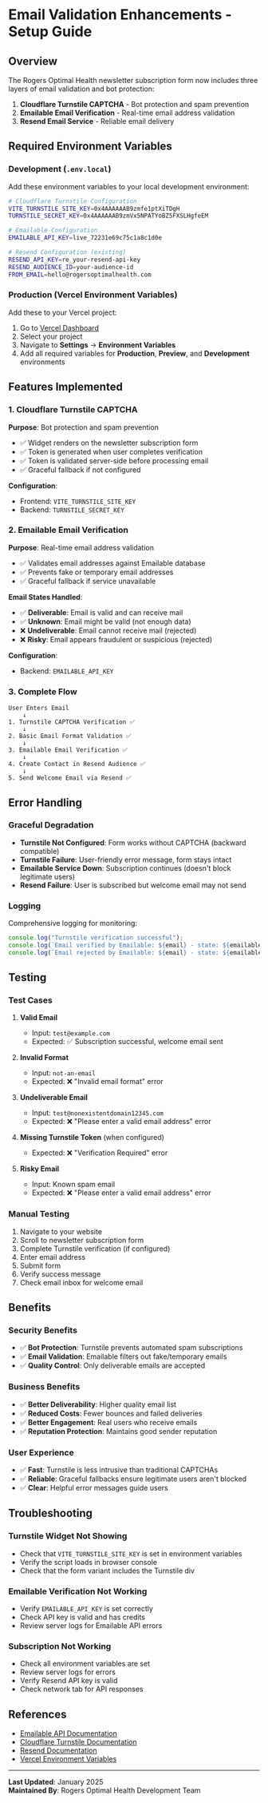 # Email Validation Enhancements - Setup Guide

## Overview

The Rogers Optimal Health newsletter subscription form now includes three layers of email validation and bot protection:

1. **Cloudflare Turnstile CAPTCHA** - Bot protection and spam prevention
2. **Emailable Email Verification** - Real-time email address validation
3. **Resend Email Service** - Reliable email delivery

## Required Environment Variables

### Development (`.env.local`)

Add these environment variables to your local development environment:

```bash
# Cloudflare Turnstile Configuration
VITE_TURNSTILE_SITE_KEY=0x4AAAAAAB9zmfe1ptXiTDgH
TURNSTILE_SECRET_KEY=0x4AAAAAAB9zmVx5NPATYoBZ5FXSLHgfeEM

# Emailable Configuration
EMAILABLE_API_KEY=live_72231e69c75c1a8c1d0e

# Resend Configuration (existing)
RESEND_API_KEY=re_your-resend-api-key
RESEND_AUDIENCE_ID=your-audience-id
FROM_EMAIL=hello@rogersoptimalhealth.com
```

### Production (Vercel Environment Variables)

Add these to your Vercel project:

1. Go to [Vercel Dashboard](https://vercel.com)
2. Select your project
3. Navigate to **Settings** → **Environment Variables**
4. Add all required variables for **Production**, **Preview**, and **Development** environments

## Features Implemented

### 1. Cloudflare Turnstile CAPTCHA

**Purpose**: Bot protection and spam prevention

- ✅ Widget renders on the newsletter subscription form
- ✅ Token is generated when user completes verification
- ✅ Token is validated server-side before processing email
- ✅ Graceful fallback if not configured

**Configuration**:
- Frontend: `VITE_TURNSTILE_SITE_KEY`
- Backend: `TURNSTILE_SECRET_KEY`

### 2. Emailable Email Verification

**Purpose**: Real-time email address validation

- ✅ Validates email addresses against Emailable database
- ✅ Prevents fake or temporary email addresses
- ✅ Graceful fallback if service unavailable

**Email States Handled**:
- ✅ **Deliverable**: Email is valid and can receive mail
- ✅ **Unknown**: Email might be valid (not enough data)
- ❌ **Undeliverable**: Email cannot receive mail (rejected)
- ❌ **Risky**: Email appears fraudulent or suspicious (rejected)

**Configuration**:
- Backend: `EMAILABLE_API_KEY`

### 3. Complete Flow

```
User Enters Email
    ↓
1. Turnstile CAPTCHA Verification ✅
    ↓
2. Basic Email Format Validation ✅
    ↓
3. Emailable Email Verification ✅
    ↓
4. Create Contact in Resend Audience ✅
    ↓
5. Send Welcome Email via Resend ✅
```

## Error Handling

### Graceful Degradation

- **Turnstile Not Configured**: Form works without CAPTCHA (backward compatible)
- **Turnstile Failure**: User-friendly error message, form stays intact
- **Emailable Service Down**: Subscription continues (doesn't block legitimate users)
- **Resend Failure**: User is subscribed but welcome email may not send

### Logging

Comprehensive logging for monitoring:

```javascript
console.log("Turnstile verification successful");
console.log(`Email verified by Emailable: ${email} - state: ${emailableResult.state}`);
console.log(`Email rejected by Emailable: ${email} - state: ${emailableResult.state}`);
```

## Testing

### Test Cases

1. **Valid Email**
   - Input: `test@example.com`
   - Expected: ✅ Subscription successful, welcome email sent

2. **Invalid Format**
   - Input: `not-an-email`
   - Expected: ❌ "Invalid email format" error

3. **Undeliverable Email**
   - Input: `test@nonexistentdomain12345.com`
   - Expected: ❌ "Please enter a valid email address" error

4. **Missing Turnstile Token** (when configured)
   - Expected: ❌ "Verification Required" error

5. **Risky Email**
   - Input: Known spam email
   - Expected: ❌ "Please enter a valid email address" error

### Manual Testing

1. Navigate to your website
2. Scroll to newsletter subscription form
3. Complete Turnstile verification (if configured)
4. Enter email address
5. Submit form
6. Verify success message
7. Check email inbox for welcome email

## Benefits

### Security Benefits
- ✅ **Bot Protection**: Turnstile prevents automated spam subscriptions
- ✅ **Email Validation**: Emailable filters out fake/temporary emails
- ✅ **Quality Control**: Only deliverable emails are accepted

### Business Benefits
- ✅ **Better Deliverability**: Higher quality email list
- ✅ **Reduced Costs**: Fewer bounces and failed deliveries
- ✅ **Better Engagement**: Real users who receive emails
- ✅ **Reputation Protection**: Maintains good sender reputation

### User Experience
- ✅ **Fast**: Turnstile is less intrusive than traditional CAPTCHAs
- ✅ **Reliable**: Graceful fallbacks ensure legitimate users aren't blocked
- ✅ **Clear**: Helpful error messages guide users

## Troubleshooting

### Turnstile Widget Not Showing

- Check that `VITE_TURNSTILE_SITE_KEY` is set in environment variables
- Verify the script loads in browser console
- Check that the form variant includes the Turnstile div

### Emailable Verification Not Working

- Verify `EMAILABLE_API_KEY` is set correctly
- Check API key is valid and has credits
- Review server logs for Emailable API errors

### Subscription Not Working

- Check all environment variables are set
- Review server logs for errors
- Verify Resend API key is valid
- Check network tab for API responses

## References

- [Emailable API Documentation](https://emailable.com/docs/api)
- [Cloudflare Turnstile Documentation](https://developers.cloudflare.com/turnstile/)
- [Resend Documentation](https://resend.com/docs)
- [Vercel Environment Variables](https://vercel.com/docs/concepts/projects/environment-variables)

---

**Last Updated**: January 2025  
**Maintained By**: Rogers Optimal Health Development Team

